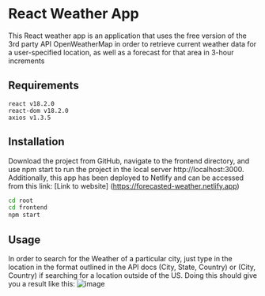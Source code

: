 # React Weather App

This React weather app is an application that uses the free version of the 3rd party API OpenWeatherMap in order to retrieve current weather data for a user-specified location, as well as a forecast for that area in 3-hour increments

## Requirements

```
react v18.2.0
react-dom v18.2.0
axios v1.3.5
```

## Installation

Download the project from GitHub, navigate to the frontend directory, and use npm start to run the project in the local server http://localhost:3000. Additionally, this app has been deployed to Netlify and can be accessed from this link: [Link to website] (https://forecasted-weather.netlify.app)

```bash
cd root
cd frontend
npm start
```

## Usage
In order to search for the Weather of a particular city, just type in the location in the format outlined in the API docs (City, State, Country) or (City, Country) if searching for a location outside of the US. Doing this should give you a result like this:
![image](https://github.com/tdmabry/react-weather-app/assets/69427701/27ce395b-8515-46d5-adf4-3f14b424352f)
